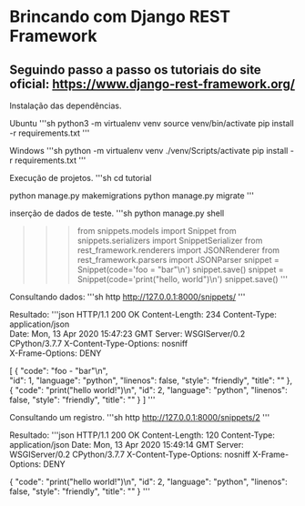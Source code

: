 # Brincando com Django REST Framework

## Seguindo passo a passo os tutoriais do site oficial: https://www.django-rest-framework.org/

Instalação das dependências.

Ubuntu
'''sh
python3 -m virtualenv venv
source venv/bin/activate
pip install -r requirements.txt
'''

Windows
'''sh
python -m virtualenv venv
./venv/Scripts/activate
pip install -r requirements.txt
'''

Execução de projetos.
'''sh
cd tutorial

python manage.py makemigrations
python manage.py migrate
'''

inserção de dados de teste.
'''sh
python manage.py shell
>>> from snippets.models import Snippet
>>> from snippets.serializers import SnippetSerializer
>>> from rest_framework.renderers import JSONRenderer
>>> from rest_framework.parsers import JSONParser
>>> snippet = Snippet(code='foo = "bar"\n')
>>> snippet.save()
>>> snippet = Snippet(code='print("hello, world")\n')
>>> snippet.save()
'''

Consultando dados:
'''sh
http http://127.0.0.1:8000/snippets/
'''

Resultado:
'''json
HTTP/1.1 200 OK
Content-Length: 234
Content-Type: application/json      
Date: Mon, 13 Apr 2020 15:47:23 GMT 
Server: WSGIServer/0.2 CPython/3.7.7
X-Content-Type-Options: nosniff     
X-Frame-Options: DENY

[
    {
        "code": "foo - \"bar\"\n",  
        "id": 1,
        "language": "python",
        "linenos": false,
        "style": "friendly",
        "title": ""
    },
    {
        "code": "print(\"hello world!\")\n",
        "id": 2,
        "language": "python",
        "linenos": false,
        "style": "friendly",
        "title": ""
    }
]
'''

Consultando um registro.
'''sh
http http://127.0.0.1:8000/snippets/2
'''

Resultado:
'''json
HTTP/1.1 200 OK
Content-Length: 120
Content-Type: application/json
Date: Mon, 13 Apr 2020 15:49:14 GMT
Server: WSGIServer/0.2 CPython/3.7.7
X-Content-Type-Options: nosniff
X-Frame-Options: DENY

{
    "code": "print(\"hello world!\")\n",
    "id": 2,
    "language": "python",
    "linenos": false,
    "style": "friendly",
    "title": ""
}
'''